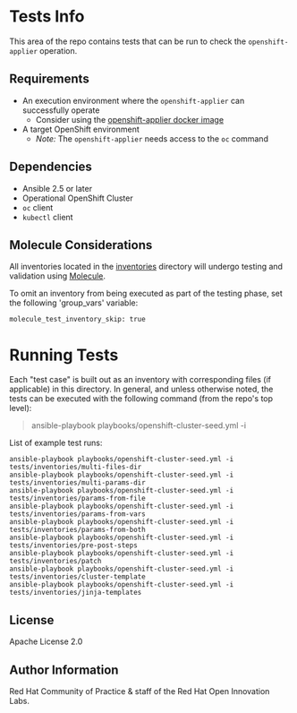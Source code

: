 Tests Info
==========

This area of the repo contains tests that can be run to check the `openshift-applier` operation.

## Requirements
- An execution environment where the `openshift-applier` can successfully operate
  - Consider using the [openshift-applier docker image](https://quay.io/repository/redhat-cop/openshift-applier/)
- A target OpenShift environment
  - *Note:* The `openshift-applier` needs access to the `oc` command

## Dependencies

- Ansible 2.5 or later
- Operational OpenShift Cluster
- `oc` client
- `kubectl` client

## Molecule Considerations

All inventories located in the [inventories](inventories) directory will undergo testing and validation using [Molecule](https://molecule.readthedocs.io).

To omit an inventory from being executed as part of the testing phase, set the following 'group_vars' variable:

```
molecule_test_inventory_skip: true
```

# Running Tests

Each "test case" is built out as an inventory with corresponding files (if applicable) in this directory. In general, and unless otherwise noted, the tests can be executed with the following command (from the repo's top level):

> ansible-playbook playbooks/openshift-cluster-seed.yml -i <path-to-inventory>

List of example test runs:

```
ansible-playbook playbooks/openshift-cluster-seed.yml -i tests/inventories/multi-files-dir
ansible-playbook playbooks/openshift-cluster-seed.yml -i tests/inventories/multi-params-dir
ansible-playbook playbooks/openshift-cluster-seed.yml -i tests/inventories/params-from-file
ansible-playbook playbooks/openshift-cluster-seed.yml -i tests/inventories/params-from-vars
ansible-playbook playbooks/openshift-cluster-seed.yml -i tests/inventories/params-from-both
ansible-playbook playbooks/openshift-cluster-seed.yml -i tests/inventories/pre-post-steps
ansible-playbook playbooks/openshift-cluster-seed.yml -i tests/inventories/patch
ansible-playbook playbooks/openshift-cluster-seed.yml -i tests/inventories/cluster-template
ansible-playbook playbooks/openshift-cluster-seed.yml -i tests/inventories/jinja-templates
```



License
-------

Apache License 2.0


Author Information
------------------

Red Hat Community of Practice & staff of the Red Hat Open Innovation Labs.
